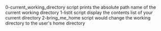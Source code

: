 0-current_working_directory script prints the absolute path name of the current working directory
1-listit script display the contents list of your current directory
2-bring_me_home script would change the working directory to the user's home directory
